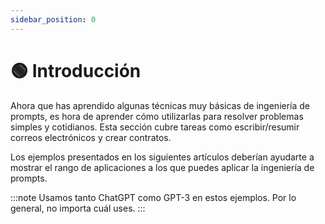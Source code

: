 ```yaml
---
sidebar_position: 0
---
```


# 🟢 Introducción

Ahora que has aprendido algunas técnicas muy básicas de ingeniería de prompts, es hora de aprender cómo utilizarlas para resolver problemas simples y cotidianos. Esta sección cubre tareas como escribir/resumir correos electrónicos y crear contratos.

Los ejemplos presentados en los siguientes artículos deberían ayudarte a mostrar el rango de aplicaciones a los que puedes aplicar la ingeniería de prompts.

:::note
Usamos tanto ChatGPT como GPT-3 en estos ejemplos. Por lo general, no importa cuál uses.
:::
